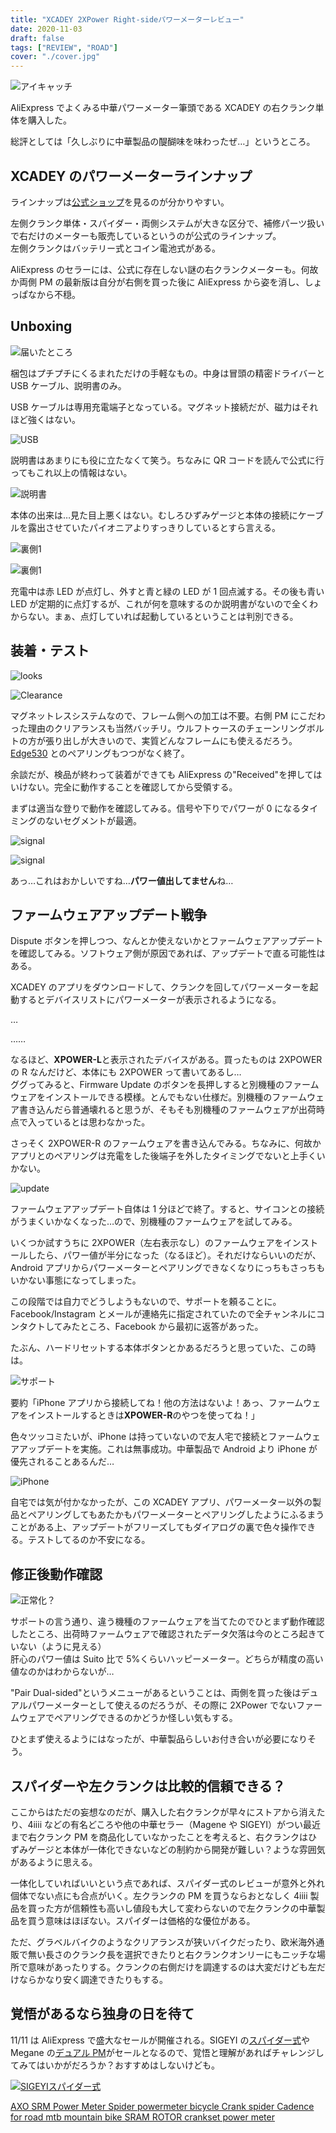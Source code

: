```yaml
---
title: "XCADEY 2XPower Right-sideパワーメーターレビュー"
date: 2020-11-03
draft: false
tags: ["REVIEW", "ROAD"]
cover: "./cover.jpg"
---
```


![アイキャッチ](./cover.jpg)

AliExpress でよくみる中華パワーメーター筆頭である XCADEY の右クランク単体を購入した。

総評としては「久しぶりに中華製品の醍醐味を味わったぜ…」というところ。

## XCADEY のパワーメーターラインナップ

ラインナップは[公式ショップ](https://xcadey.com/shop/)を見るのが分かりやすい。

左側クランク単体・スパイダー・両側システムが大きな区分で、補修パーツ扱いで右だけのメーターも販売しているというのが公式のラインナップ。\
左側クランクはバッテリー式とコイン電池式がある。

<LinkBox url="https://s.click.aliexpress.com/e/_AprDnl" />

<LinkBox url="https://s.click.aliexpress.com/e/_A4DPRH" />

<LinkBox url="https://s.click.aliexpress.com/e/_9Qq8Xt" />

AliExpress のセラーには、公式に存在しない謎の右クランクメーターも。何故か両側 PM の最新版は自分が右側を買った後に AliExpress から姿を消し、しょっぱなから不穏。

<LinkBox url="https://s.click.aliexpress.com/e/_A3KpYJ" />

## Unboxing

![届いたところ](./packing.jpg)

梱包はプチプチにくるまれただけの手軽なもの。中身は冒頭の精密ドライバーと USB ケーブル、説明書のみ。

USB ケーブルは専用充電端子となっている。マグネット接続だが、磁力はそれほど強くはない。

![USB](./charge.jpg)

説明書はあまりにも役に立たなくて笑う。ちなみに QR コードを読んで公式に行ってもこれ以上の情報はない。

![説明書](./howto.jpg)

本体の出来は…見た目上悪くはない。むしろひずみゲージと本体の接続にケーブルを露出させていたパイオニアよりすっきりしているとすら言える。

![裏側1](./behind.jpg)

![裏側1](./behind2.jpg)

充電中は赤 LED が点灯し、外すと青と緑の LED が 1 回点滅する。その後も青い LED が定期的に点灯するが、これが何を意味するのか説明書がないので全くわからない。まぁ、点灯していれば起動しているということは判別できる。

## 装着・テスト

![looks](./looks.jpg)

![Clearance](./clearance.jpg)

マグネットレスシステムなので、フレーム側への加工は不要。右側 PM にこだわった理由のクリアランスも当然バッチリ。ウルフトゥースのチェーンリングボルトの方が張り出しが大きいので、実質どんなフレームにも使えるだろう。[Edge530](https://amzn.to/362FR4i) とのペアリングもつつがなく終了。

余談だが、検品が終わって装着ができても AliExpress の"Received"を押してはいけない。完全に動作することを確認してから受領する。

まずは適当な登りで動作を確認してみる。信号や下りでパワーが 0 になるタイミングのないセグメントが最適。

![signal](./signal_lost_1.png)

![signal](./signal_lost_2.png)

あっ…これはおかしいですね…**パワー値出してません**ね…

## ファームウェアアップデート戦争

Dispute ボタンを押しつつ、なんとか使えないかとファームウェアアップデートを確認してみる。ソフトウェア側が原因であれば、アップデートで直る可能性はある。

XCADEY のアプリをダウンロードして、クランクを回してパワーメーターを起動するとデバイスリストにパワーメーターが表示されるようになる。

…

……

なるほど、**XPOWER-L**と表示されたデバイスがある。買ったものは 2XPOWER の R なんだけど、本体にも 2XPOWER って書いてあるし…\
ググってみると、Firmware Update のボタンを長押しすると別機種のファームウェアをインストールできる模様。とんでもない仕様だ。別機種のファームウェア書き込んだら普通壊れると思うが、そもそも別機種のファームウェアが出荷時点で入っているとは思わなかった。

さっそく 2XPOWER-R のファームウェアを書き込んでみる。ちなみに、何故かアプリとのペアリングは充電をした後端子を外したタイミングでないと上手くいかない。

![update](./update_firm.png)

ファームウェアアップデート自体は 1 分ほどで終了。すると、サイコンとの接続がうまくいかなくなった…ので、別機種のファームウェアを試してみる。

いくつか試すうちに 2XPOWER（左右表示なし）のファームウェアをインストールしたら、パワー値が半分になった（なるほど）。それだけならいいのだが、Android アプリからパワーメーターとペアリングできなくなりにっちもさっちもいかない事態になってしまった。

この段階では自力でどうしようもないので、サポートを頼ることに。Facebook/Instagram とメールが連絡先に指定されていたので全チャンネルにコンタクトしてみたところ、Facebook から最初に返答があった。

たぶん、ハードリセットする本体ボタンとかあるだろうと思っていた、この時は。

![サポート](./xcadey_troubleshoot.png)

要約「iPhone アプリから接続してね！他の方法はないよ！あっ、ファームウェアをインストールするときは**XPOWER-R**のやつを使ってね！」

色々ツッコミたいが、iPhone は持っていないので友人宅で接続とファームウェアアップデートを実施。これは無事成功。中華製品で Android より iPhone が優先されることあるんだ…

![iPhone](./fix_update.jpg)

自宅では気が付かなかったが、この XCADEY アプリ、パワーメーター以外の製品とペアリングしてもあたかもパワーメーターとペアリングしたようにふるまうことがある上、アップデートがフリーズしてもダイアログの裏で色々操作できる。テストしてるのか不安になる。

## 修正後動作確認

![正常化？](./success.png)

サポートの言う通り、違う機種のファームウェアを当てたのでひとまず動作確認したところ、出荷時ファームウェアで確認されたデータ欠落は今のところ起きていない（ように見える）\
肝心のパワー値は Suito 比で 5%くらいハッピーメーター。どちらが精度の高い値なのかはわからないが…

"Pair Dual-sided"というメニューがあるということは、両側を買った後はデュアルパワーメーターとして使えるのだろうが、その際に 2XPower でないファームウェアでペアリングできるのかどうか怪しい気もする。

ひとまず使えるようにはなったが、中華製品らしいお付き合いが必要になりそう。

## スパイダーや左クランクは比較的信頼できる？

ここからはただの妄想なのだが、購入した右クランクが早々にストアから消えたり、4iiii などの有名どころや他の中華セラー（Magene や SIGEYI）がつい最近まで右クランク PM を商品化していなかったことを考えると、右クランクはひずみゲージと本体が一体化できないなどの制約から開発が難しい？ような雰囲気があるように思える。

一体化していればいいという点であれば、スパイダー式のレビューが意外と外れ個体でない点にも合点がいく。左クランクの PM を買うならおとなしく 4iiii 製品を買った方が信頼性も高いし値段も大して変わらないので左クランクの中華製品を買う意味はほぼない。スパイダーは価格的な優位がある。

ただ、グラベルバイクのようなクリアランスが狭いバイクだったり、欧米海外通販で無い長さのクランク長を選択できたりと右クランクオンリーにもニッチな場所で意味があったりする。クランクの右側だけを調達するのは大変だけども左だけならかなり安く調達できたりもする。

## 覚悟があるなら独身の日を待て

11/11 は AliExpress で盛大なセールが開催される。SIGEYI の[スパイダー式](https://s.click.aliexpress.com/e/_A8c2uT)や Megane の[デュアル PM](https://s.click.aliexpress.com/e/_AlRWLp)がセールとなるので、覚悟と理解があればチャレンジしてみてはいかがだろうか？おすすめはしないけども。

[![SIGEYIスパイダー式](./SIGEYI_spider.webp)](https://s.click.aliexpress.com/e/_9JzEFV)

[AXO SRM Power Meter Spider powermeter bicycle Crank spider Cadence for road mtb mountain bike SRAM ROTOR crankset power meter](https://s.click.aliexpress.com/e/_A8c2uT)

